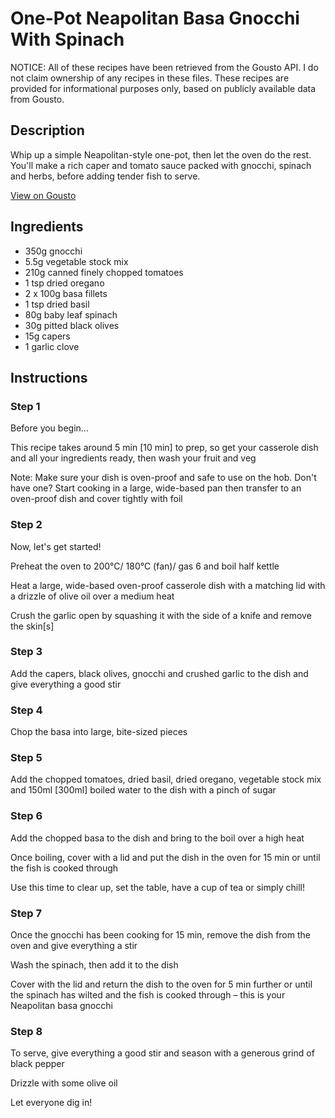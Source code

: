 # One-Pot Neapolitan Basa Gnocchi With Spinach

NOTICE: All of these recipes have been retrieved from the Gousto API. I do not claim ownership of any recipes in these files. These recipes are provided for informational purposes only, based on publicly available data from Gousto.

## Description

Whip up a simple Neapolitan-style one-pot, then let the oven do the rest. You'll make a rich caper and tomato sauce packed with gnocchi, spinach and herbs, before adding tender fish to serve. 

[View on Gousto](https://www.gousto.co.uk/recipes/cookbook/one-pot-neapolitan-basa-gnocchi-with-spinach)

## Ingredients

- 350g gnocchi
- 5.5g vegetable stock mix
- 210g canned finely chopped tomatoes
- 1 tsp dried oregano 
- 2 x 100g basa fillets
- 1 tsp dried basil
- 80g baby leaf spinach
- 30g pitted black olives
- 15g capers
- 1 garlic clove

## Instructions


### Step 1

Before you begin...

This recipe takes around 5 min <span class="text-danger">[10 min]</span> to prep, so get your casserole dish and all your ingredients ready, then wash your fruit and veg

Note: Make sure your dish is oven-proof and safe to use on the hob. Don't have one? Start cooking in a large, wide-based pan then transfer to an oven-proof dish and cover tightly with foil


### Step 2

Now, let's get started!

Preheat the oven to 200°C/ 180°C (fan)/ gas 6 and boil half kettle

Heat a large, wide-based oven-proof casserole dish with a matching lid with a drizzle of olive oil over a medium heat

Crush the garlic open by squashing it with the side of a knife and remove the skin<span class="text-danger">[s]</span>


### Step 3

Add the capers, black olives, gnocchi and crushed garlic to the dish and give everything a good stir


### Step 4

Chop the basa into large, bite-sized pieces


### Step 5

Add the chopped tomatoes, dried basil, dried oregano, vegetable stock mix and 150ml <span class="text-danger">[300ml]</span> boiled water to the dish with a pinch of sugar


### Step 6

Add the chopped basa to the dish and bring to the boil over a high heat

Once boiling, cover with a lid and put the dish in the oven for 15 min or until the fish is cooked through

Use this time to clear up, set the table, have a cup of tea or simply chill!


### Step 7

Once the gnocchi has been cooking for 15 min, remove the dish from the oven and give everything a stir

Wash the spinach, then add it to the dish

Cover with the lid and return the dish to the oven for 5 min further or until the spinach has wilted and the fish is cooked through – this is your Neapolitan basa gnocchi

### Step 8

To serve, give everything a good stir and season with a generous grind of black pepper

Drizzle with some olive oil

Let everyone dig in!

